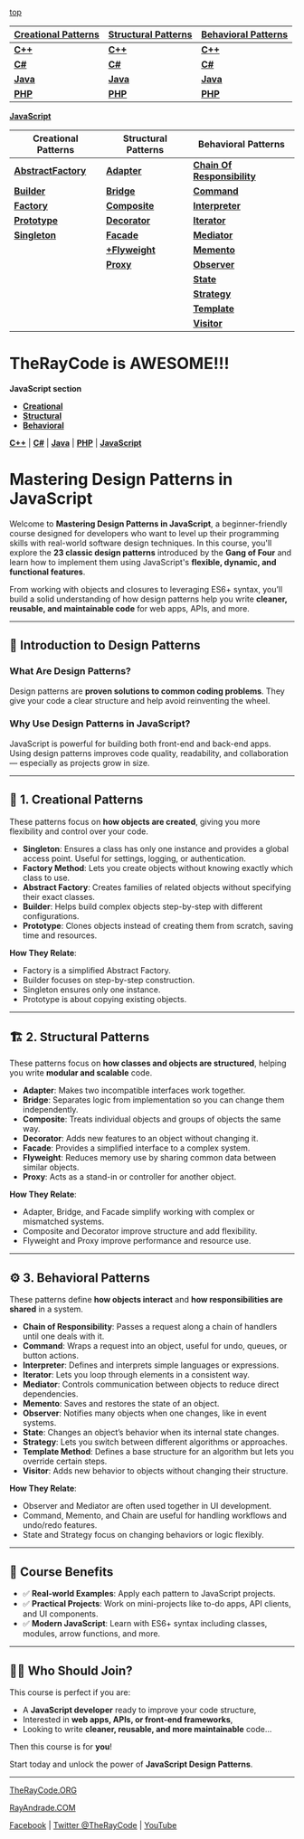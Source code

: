 [top](../README.md)

|**[Creational Patterns](./Creational/README.md)** | **[Structural Patterns](./Structural/README.md)** | **[Behavioral Patterns](./Behavioral/README.md)** |
|---|---|---|
|**[C++](../CPP/Creational/README.md)** | **[C++](../CPP/Structural/README.md)** | **[C++](../CPP/Behavioral/README.md)** |
|**[C#](../Csharp/Creational/README.md)** | **[C#](../Csharp/Structural/README.md)** | **[C#](../Csharp/Behavioral/README.md)** |
|**[Java](../Java/Creational/README.md)** | **[Java](../Java/Structural/README.md)** | **[Java](../Java/Behavioral/README.md)** |
|**[PHP](../PHP/Creational/README.md)** | **[PHP](../PHP/Structural/README.md)** | **[PHP](../PHP/Behavioral/README.md)** |



**[JavaScript](../README.md)** 

| Creational Patterns | Structural Patterns | Behavioral Patterns |
|--------------|-----|-----------|
| [**AbstractFactory**](Creational/AbstractFactory/README.md) | [**Adapter**](./Structural/Adapter/README.md)         | [**Chain Of Responsibility**](./Behavioral/ChainOfResponsibility/README.md) |
| [**Builder**](./Creational/Builder/README.md)                 | [**Bridge**](./Structural/Bridge/README.md)           | [**Command**](./Behavioral/Command/README.md) |
| [**Factory**](./Creational/Factory/README.md)                 | [**Composite**](./Structural/Composite/README.md)     | [**Interpreter**](./Behavioral/Interpreter/README.md) |
| [**Prototype**](./Creational/Prototype/README.md)             | [**Decorator**](./Structural/Decorator/README.md)     | [**Iterator**](./Behavioral/Iterator/README.md) |
| [**Singleton**](./Creational/Singleton/README.md)             | [**Facade**](./Structural/Facade/README.md)           | [**Mediator**](./Behavioral/Mediator/README.md) |
|                                                               | [**+Flyweight**](./Structural/Flyweight/README.md)     | [**Memento**](./Behavioral/Memento/README.md)  |
|                                                               | [**Proxy**](./Structural/Proxy/README.md)             | [**Observer**](./Behavioral/Observer/README.md) |
|                                                               |                                                       | [**State**](./Behavioral/State/README.md)  |
|                                                               |                                                       | [**Strategy**](./Behavioral/Strategy/README.md)  |
|                                                               |                                                       | [**Template**](./Behavioral/Template/README.md) |
|                                                               |                                                       | [**Visitor**](./Behavioral/Visitor/README.md) |




# TheRayCode is AWESOME!!!
**JavaScript section**

 * **[Creational](./Creational/README.md)**
 * **[Structural](./Structural/README.md)**
 * **[Behavioral](./Behavioral/README.md)**

**[C++](../CPP/README.md)** | **[C#](../Csharp/README.md)** | **[Java](../Java/README.md)**  | **[PHP](../PHP/README.md)** | **[JavaScript](../JavaScript/README.md)**

# Mastering Design Patterns in JavaScript

Welcome to **Mastering Design Patterns in JavaScript**, a beginner-friendly course designed for developers who want to level up their programming skills with real-world software design techniques. In this course, you'll explore the **23 classic design patterns** introduced by the **Gang of Four** and learn how to implement them using JavaScript's **flexible, dynamic, and functional features**.

From working with objects and closures to leveraging ES6+ syntax, you’ll build a solid understanding of how design patterns help you write **cleaner, reusable, and maintainable code** for web apps, APIs, and more.

---

## 🧠 Introduction to Design Patterns

### What Are Design Patterns?
Design patterns are **proven solutions to common coding problems**. They give your code a clear structure and help avoid reinventing the wheel.

### Why Use Design Patterns in JavaScript?
JavaScript is powerful for building both front-end and back-end apps. Using design patterns improves code quality, readability, and collaboration — especially as projects grow in size.

---

## 🎯 1. Creational Patterns

These patterns focus on **how objects are created**, giving you more flexibility and control over your code.

- **Singleton**: Ensures a class has only one instance and provides a global access point. Useful for settings, logging, or authentication.
- **Factory Method**: Lets you create objects without knowing exactly which class to use.
- **Abstract Factory**: Creates families of related objects without specifying their exact classes.
- **Builder**: Helps build complex objects step-by-step with different configurations.
- **Prototype**: Clones objects instead of creating them from scratch, saving time and resources.

**How They Relate**:
- Factory is a simplified Abstract Factory.
- Builder focuses on step-by-step construction.
- Singleton ensures only one instance.
- Prototype is about copying existing objects.

---

## 🏗 2. Structural Patterns

These patterns focus on **how classes and objects are structured**, helping you write **modular and scalable** code.

- **Adapter**: Makes two incompatible interfaces work together.
- **Bridge**: Separates logic from implementation so you can change them independently.
- **Composite**: Treats individual objects and groups of objects the same way.
- **Decorator**: Adds new features to an object without changing it.
- **Facade**: Provides a simplified interface to a complex system.
- **Flyweight**: Reduces memory use by sharing common data between similar objects.
- **Proxy**: Acts as a stand-in or controller for another object.

**How They Relate**:
- Adapter, Bridge, and Facade simplify working with complex or mismatched systems.
- Composite and Decorator improve structure and add flexibility.
- Flyweight and Proxy improve performance and resource use.

---

## ⚙ 3. Behavioral Patterns

These patterns define **how objects interact** and **how responsibilities are shared** in a system.

- **Chain of Responsibility**: Passes a request along a chain of handlers until one deals with it.
- **Command**: Wraps a request into an object, useful for undo, queues, or button actions.
- **Interpreter**: Defines and interprets simple languages or expressions.
- **Iterator**: Lets you loop through elements in a consistent way.
- **Mediator**: Controls communication between objects to reduce direct dependencies.
- **Memento**: Saves and restores the state of an object.
- **Observer**: Notifies many objects when one changes, like in event systems.
- **State**: Changes an object’s behavior when its internal state changes.
- **Strategy**: Lets you switch between different algorithms or approaches.
- **Template Method**: Defines a base structure for an algorithm but lets you override certain steps.
- **Visitor**: Adds new behavior to objects without changing their structure.

**How They Relate**:
- Observer and Mediator are often used together in UI development.
- Command, Memento, and Chain are useful for handling workflows and undo/redo features.
- State and Strategy focus on changing behaviors or logic flexibly.

---

## 🚀 Course Benefits

- ✅ **Real-world Examples**: Apply each pattern to JavaScript projects.
- ✅ **Practical Projects**: Work on mini-projects like to-do apps, API clients, and UI components.
- ✅ **Modern JavaScript**: Learn with ES6+ syntax including classes, modules, arrow functions, and more.

---

## 👨‍💻 Who Should Join?

This course is perfect if you are:

- A **JavaScript developer** ready to improve your code structure,
- Interested in **web apps, APIs, or front-end frameworks**,
- Looking to write **cleaner, reusable, and more maintainable** code...

Then this course is for **you**!

Start today and unlock the power of **JavaScript Design Patterns**.

---


[TheRayCode.ORG](https://www.TheRayCode.ORG)

[RayAndrade.COM](https://www.RayAndrade.com)

[Facebook](https://www.facebook.com/TheRayCode/) | [Twitter @TheRayCode](https://www.twitter.com/TheRayCode/) | [YouTube](https://www.youtube.com/TheRayCode/)


